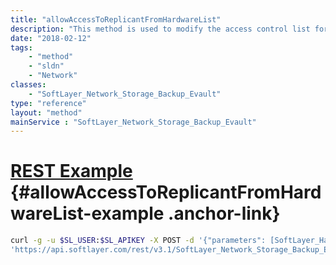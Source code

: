 ```yaml
---
title: "allowAccessToReplicantFromHardwareList"
description: "This method is used to modify the access control list for this Storage volume's replica.  The SoftLayer_Hardware objects which have been allowed access to this storage volume's replica will be listed in the allowedReplicationHardware property of this storage volume. "
date: "2018-02-12"
tags:
    - "method"
    - "sldn"
    - "Network"
classes:
    - "SoftLayer_Network_Storage_Backup_Evault"
type: "reference"
layout: "method"
mainService : "SoftLayer_Network_Storage_Backup_Evault"
---
```


# [REST Example](#allowAccessToReplicantFromHardwareList-example) <a href="/article/rest/"><i class="fas fa-question"></i></a> {#allowAccessToReplicantFromHardwareList-example .anchor-link} 
```bash
curl -g -u $SL_USER:$SL_APIKEY -X POST -d '{"parameters": [SoftLayer_Hardware]}' \
'https://api.softlayer.com/rest/v3.1/SoftLayer_Network_Storage_Backup_Evault/{SoftLayer_Network_Storage_Backup_EvaultID}/allowAccessToReplicantFromHardwareList'
```
